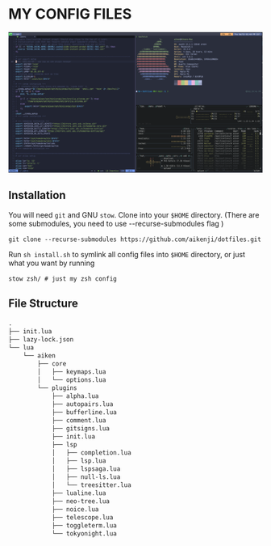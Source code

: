 # MY CONFIG FILES

![my dotfils](./my_dotfiles.png)

## Installation

You will need `git` and GNU `stow`. Clone into your `$HOME` directory.
(There are some submodules, you need to use --recurse-submodules flag )

```shell
git clone --recurse-submodules https://github.com/aikenji/dotfiles.git 
```

Run `sh install.sh` to symlink all config files into `$HOME` directory,
or just what you want by running

```shell
stow zsh/ # just my zsh config
```

## File Structure

```pre
.
├── init.lua
├── lazy-lock.json
└── lua
    └── aiken
        ├── core
        │   ├── keymaps.lua
        │   └── options.lua
        └── plugins
            ├── alpha.lua
            ├── autopairs.lua
            ├── bufferline.lua
            ├── comment.lua
            ├── gitsigns.lua
            ├── init.lua
            ├── lsp
            │   ├── completion.lua
            │   ├── lsp.lua
            │   ├── lspsaga.lua
            │   ├── null-ls.lua
            │   └── treesitter.lua
            ├── lualine.lua
            ├── neo-tree.lua
            ├── noice.lua
            ├── telescope.lua
            ├── toggleterm.lua
            └── tokyonight.lua
```
